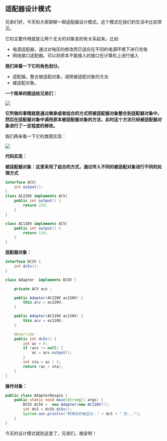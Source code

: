 ## 适配器设计模式

兄弟们好，今天和大家聊聊一聊适配器设计模式。这个模式在我们的生活中比较常见。

它的主要作用就是让两个无关的对象变的有关系起来。比如

- 电源适配器，通过对电压的修改而已适应在不同的电源环境下进行充电
- 网线接口适配器。可以将原本不能接入的接口在计算机上进行接入

**我们来看一下它的角色划分。**

- 适配器。整合被适配对象，调用被适配对象的方法
- 被适配对象。

**一个简单的图送给兄弟们：**

![](https://gitee.com/onlyzl/image/raw/master/img/20201019221737.png)

**它所做的事情就是通过继承或者组合的方式将被适配器对象整合到适配器对象中，然后在适配器对象中调用原本被适配器对象的方法，此时这个方法已经被适配器对象进行了一定程度的修改。**

我们再来看一下它的类图实现：

![](https://gitee.com/onlyzl/image/raw/master/img/20201019230748.png)

**代码实现：**

**被适配器对象：这里采用了组合的方式，通过传入不同的被适配对象进行不同的处理方式**

```java
interface ACV{
    int output();
}
class AC220V implements ACV{
    public int output() {
        return 220;
    }
}

class AC110V implements ACV{
    public int output() {
        return 110;
    }
}
```

**适配器对象：**

```java
interface DC5V {
    int dc5v();
}

class Adapter  implements DC5V {

    private ACV acv ;

    public Adapter(AC220V ac220V) {
        this.acv = ac220V;
    }

    public Adapter(AC110V ac110V) {
        this.acv = ac110V;
    }

    @Override
    public int dc5v() {
        int ac = 0;
        if (acv != null) {
            ac = acv.output();
        }
        int sta = ac / 5;
        return (ac / sta);
    }
}
```

**操作对象：**

```java
public class AdapterDesgin {
    public static void main(String[] args) {
        DC5V dc5V =  new Adapter(new AC110V());
        int dc5 = dc5V.dc5v();
        System.out.println("转换后的电压为：" + dc5 + " 伏...");
    }
}
```

今天的设计模式就到这里了，兄弟们，晚安啊！